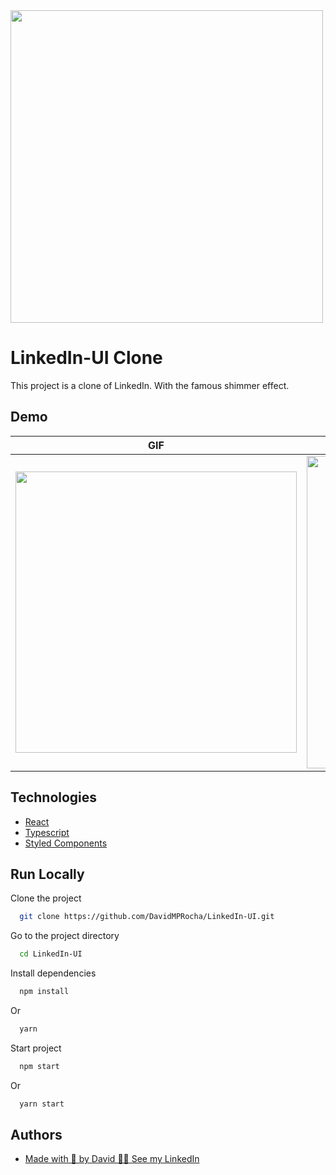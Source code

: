
<img src="https://logodownload.org/wp-content/uploads/2019/03/linkedin-logo.png" width="500" />



# LinkedIn-UI Clone

This project is a clone of LinkedIn. With the famous shimmer effect.


## Demo

GIF           |  Screen Home      
:-------------------------:|:-------------------------:
<img src="https://user-images.githubusercontent.com/33318630/94940465-74d63680-04cb-11eb-9934-94eb78acd367.gif" width="450" /> | <img src="https://user-images.githubusercontent.com/33318630/94940478-77d12700-04cb-11eb-85ad-5f043f5e4a89.png" width="500" /> 

## Technologies

 - [React](https://reactjs.org/)
 - [Typescript](https://www.typescriptlang.org/)
 - [Styled Components](https://styled-components.com/)


## Run Locally

Clone the project

```bash
  git clone https://github.com/DavidMPRocha/LinkedIn-UI.git
```

Go to the project directory

```bash
  cd LinkedIn-UI
```

Install dependencies

```bash
  npm install
```
Or
```bash
  yarn
```

Start project

```bash
  npm start
```
Or
```bash
  yarn start
```

## Authors

- [Made with 💜 by David 👋🏼 See my LinkedIn](https://www.linkedin.com/in/davidmprocha)

